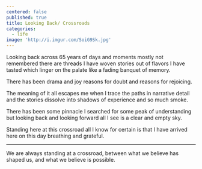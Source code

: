 ```yaml
---
centered: false
published: true
title: Looking Back/ Crossroads
categories:
  - life
image: 'http://i.imgur.com/SoiG9Sk.jpg'
---
```

Looking back
across 65 years
of days and moments
mostly not remembered
there are threads
I have woven stories out of
flavors I have tasted
which linger on the palate
like a fading banquet
of memory.

There has been drama
and joy
reasons for doubt
and reasons for rejoicing.

The meaning of it all
escapes me
when I trace the paths
in narrative detail
and the stories dissolve
into shadows of experience
and so much smoke.

There has been 
some pinnacle
I searched for
some peak 
of understanding
but looking back
and looking forward
all I see
is a clear and empty sky.

Standing here
at this crossroad
all I know for certain
is that I have arrived here
on this day 
breathing 
and grateful.

---

We are always standing 
at a crossroad,
between what we believe 
has shaped us,
and what we believe 
is possible.
